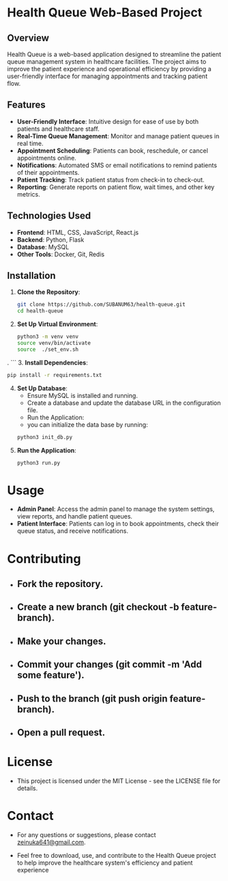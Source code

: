 # Health Queue Web-Based Project

## Overview
Health Queue is a web-based application designed to streamline the patient queue management system in healthcare facilities. The project aims to improve the patient experience and operational efficiency by providing a user-friendly interface for managing appointments and tracking patient flow.

## Features
- **User-Friendly Interface**: Intuitive design for ease of use by both patients and healthcare staff.
- **Real-Time Queue Management**: Monitor and manage patient queues in real time.
- **Appointment Scheduling**: Patients can book, reschedule, or cancel appointments online.
- **Notifications**: Automated SMS or email notifications to remind patients of their appointments.
- **Patient Tracking**: Track patient status from check-in to check-out.
- **Reporting**: Generate reports on patient flow, wait times, and other key metrics.

## Technologies Used
- **Frontend**: HTML, CSS, JavaScript, React.js
- **Backend**: Python, Flask
- **Database**: MySQL
- **Other Tools**: Docker, Git, Redis

## Installation
1. **Clone the Repository**:
   ```bash
   git clone https://github.com/SUBANUM63/health-queue.git
   cd health-queue
   ```
2. **Set Up Virtual Environment**:
   ```bash
   python3 -m venv venv
   source venv/bin/activate
   source  ./set_env.sh
  . ```
3. **Install Dependencies**:
   ```bash
   pip install -r requirements.txt
   ```
4. **Set Up Database**:
   - Ensure MySQL is installed and running.
   - Create a database and update the database URL in the configuration file.
   - Run the Application:
   - you can initialize the data base by running:
   ```bash
   python3 init_db.py
   ``` 
5. **Run the Application**:
   ```bash
   python3 run.py
   ```
# Usage
- **Admin Panel**: Access the admin panel to manage the system settings, view reports, and handle patient queues.
- **Patient Interface**: Patients can log in to book appointments, check their queue status, and receive notifications.

# Contributing
- ## Fork the repository.
- ## Create a new branch (git checkout -b feature-branch).
- ## Make your changes.
- ## Commit your changes (git commit -m 'Add some feature').
- ## Push to the branch (git push origin feature-branch).
- ## Open a pull request.

# License
- This project is licensed under the MIT License - see the LICENSE file for details.

# Contact
- For any questions or suggestions, please contact zeinuka641@gmail.com.


- Feel free to download, use, and contribute to the Health Queue project to help improve the healthcare system's efficiency and patient experience

